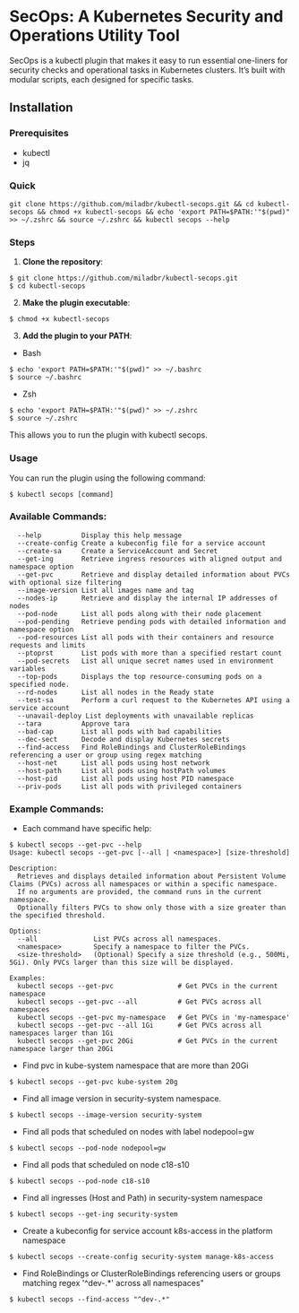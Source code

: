 # SecOps: A Kubernetes Security and Operations Utility Tool

SecOps is a kubectl plugin that makes it easy to run essential one-liners for security checks and operational tasks in Kubernetes clusters. It’s built with modular scripts, each designed for specific tasks.

## Installation

### Prerequisites

- kubectl
- jq

### Quick

```
git clone https://github.com/miladbr/kubectl-secops.git && cd kubectl-secops && chmod +x kubectl-secops && echo 'export PATH=$PATH:'"$(pwd)" >> ~/.zshrc && source ~/.zshrc && kubectl secops --help
```

### Steps

1. **Clone the repository**:
```
$ git clone https://github.com/miladbr/kubectl-secops.git
$ cd kubectl-secops
```

2. **Make the plugin executable**:

```
$ chmod +x kubectl-secops
```

3. **Add the plugin to your PATH**:

- Bash
```
$ echo 'export PATH=$PATH:'"$(pwd)" >> ~/.bashrc
$ source ~/.bashrc

```
- Zsh
```
$ echo 'export PATH=$PATH:'"$(pwd)" >> ~/.zshrc
$ source ~/.zshrc
```
This allows you to run the plugin with kubectl secops.

### Usage

You can run the plugin using the following command:
    
```
$ kubectl secops [command]
```

### Available Commands:

```
  --help          Display this help message
  --create-config Create a kubeconfig file for a service account
  --create-sa     Create a ServiceAccount and Secret
  --get-ing       Retrieve ingress resources with aligned output and namespace option
  --get-pvc       Retrieve and display detailed information about PVCs with optional size filtering
  --image-version List all images name and tag
  --nodes-ip      Retrieve and display the internal IP addresses of nodes
  --pod-node      List all pods along with their node placement
  --pod-pending   Retrieve pending pods with detailed information and namespace option
  --pod-resources List all pods with their containers and resource requests and limits
  --ptoprst       List pods with more than a specified restart count
  --pod-secrets   List all unique secret names used in environment variables
  --top-pods      Displays the top resource-consuming pods on a specified node.
  --rd-nodes      List all nodes in the Ready state
  --test-sa       Perform a curl request to the Kubernetes API using a service account
  --unavail-deploy List deployments with unavailable replicas
  --tara          Approve tara
  --bad-cap       List all pods with bad capabilities
  --dec-sect      Decode and display Kubernetes secrets
  --find-access   Find RoleBindings and ClusterRoleBindings referencing a user or group using regex matching
  --host-net      List all pods using host network
  --host-path     List all pods using hostPath volumes
  --host-pid      List all pods using host PID namespace
  --priv-pods     List all pods with privileged containers
```

### Example Commands:
- Each command have specific help:
```
$ kubectl secops --get-pvc --help
Usage: kubectl secops --get-pvc [--all | <namespace>] [size-threshold]

Description:
  Retrieves and displays detailed information about Persistent Volume Claims (PVCs) across all namespaces or within a specific namespace.
  If no arguments are provided, the command runs in the current namespace.
  Optionally filters PVCs to show only those with a size greater than the specified threshold.

Options:
  --all              List PVCs across all namespaces.
  <namespace>        Specify a namespace to filter the PVCs.
  <size-threshold>   (Optional) Specify a size threshold (e.g., 500Mi, 5Gi). Only PVCs larger than this size will be displayed.

Examples:
  kubectl secops --get-pvc                # Get PVCs in the current namespace
  kubectl secops --get-pvc --all          # Get PVCs across all namespaces
  kubectl secops --get-pvc my-namespace   # Get PVCs in 'my-namespace'
  kubectl secops --get-pvc --all 1Gi      # Get PVCs across all namespaces larger than 1Gi
  kubectl secops --get-pvc 20Gi           # Get PVCs in the current namespace larger than 20Gi
```

- Find pvc in kube-system namespace that are more than 20Gi
```
$ kubectl secops --get-pvc kube-system 20g
```

- Find all image version in security-system namespace.
```
$ kubectl secops --image-version security-system
```
- Find all pods that scheduled on nodes with label nodepool=gw
```
$ kubectl secops --pod-node nodepool=gw
```
- Find all pods that scheduled on node c18-s10
```
$ kubectl secops --pod-node c18-s10
```
- Find all ingresses (Host and Path) in security-system namespace
```
$ kubectl secops --get-ing security-system 
```
- Create a kubeconfig for service account k8s-access in the platform namespace
```
$ kubectl secops --create-config security-system manage-k8s-access
```
- Find RoleBindings or ClusterRoleBindings referencing users or groups matching regex '^dev-.*' across all namespaces"
```
$ kubectl secops --find-access "^dev-.*"
```
